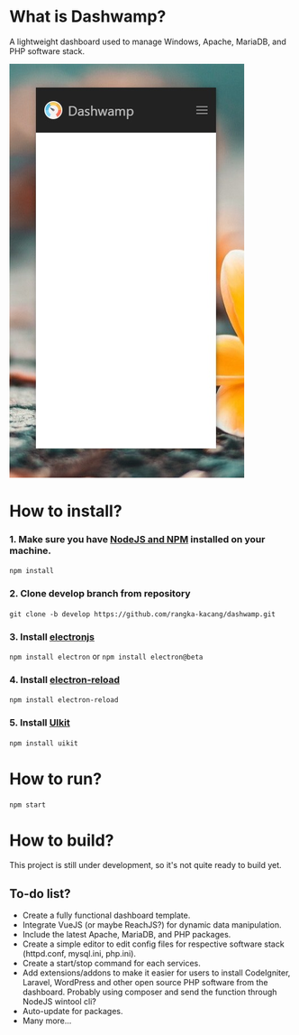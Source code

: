 # What is Dashwamp?
A lightweight dashboard used to manage Windows, Apache, MariaDB, and PHP software stack.

![](https://github.com/rangka-kacang/dashwamp/blob/develop/screenshot.jpg)

# How to install?

### 1. Make sure you have [NodeJS and NPM](https://www.npmjs.com/get-npm) installed on your machine.
`npm install`

### 2. Clone develop branch from repository
`git clone -b develop https://github.com/rangka-kacang/dashwamp.git`

### 3. Install [electronjs](https://electronjs.org/)
`npm install electron` or `npm install electron@beta`

### 4. Install [electron-reload](https://www.npmjs.com/electron-reload)
`npm install electron-reload`

### 5. Install [UIkit](https://getuikit.com/)
`npm install uikit`

# How to run?
`npm start`

# How to build?
This project is still under development, so it's not quite ready to build yet.

## To-do list?
- Create a fully functional dashboard template.
- Integrate VueJS (or maybe ReachJS?) for dynamic data manipulation.
- Include the latest Apache, MariaDB, and PHP packages.
- Create a simple editor to edit config files for respective software stack (httpd.conf, mysql.ini, php.ini).
- Create a start/stop command for each services.
- Add extensions/addons to make it easier for users to install CodeIgniter, Laravel, WordPress and other open source PHP software from the dashboard. Probably using composer and send the function through NodeJS wintool cli?
- Auto-update for packages.
- Many more...
